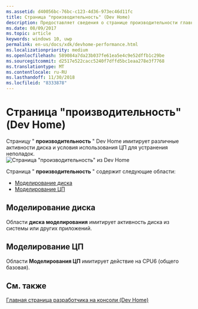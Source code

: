 ```yaml
---
ms.assetid: d40056bc-76bc-c123-4d36-973ec46d11fc
title: Страница "производительность" (Dev Home)
description: Предоставляет сведения о странице производительности главную страницу приложения для Xbox One.
ms.date: 08/09/2017
ms.topic: article
keywords: windows 10, uwp
permalink: en-us/docs/xdk/devhome-performance.html
ms.localizationpriority: medium
ms.openlocfilehash: 589084a7da23b037fe61ea5e4c9e52dffb1c29be
ms.sourcegitcommit: d2517e522cacc5240f7dffd5bc1eaa278e3f7768
ms.translationtype: MT
ms.contentlocale: ru-RU
ms.lasthandoff: 11/30/2018
ms.locfileid: "8333878"
---
```

# <a name="performance-page-dev-home"></a>Страница "производительность" (Dev Home)
   
  
Страницу " **производительность** " Dev Home имитирует различные активности диска и условия использования ЦП для устранения неполадок.   
 ![Страница "производительность" из Dev Home](images/devhome_performance.png)   
  
Страница " **производительность** " содержит следующие области:   
 
   *  [Моделирование диска](#ID4EEB)  
   *  [Моделирование ЦП](#ID4EOB)  

 
<a id="ID4EEB"></a>

   

## <a name="disk-simulation"></a>Моделирование диска  
   
  
Области **диска моделирования** имитирует активность диска из системы или других приложений.   
  
<a id="ID4EOB"></a>

   

## <a name="cpu-simulation"></a>Моделирование ЦП  
   
  
Области **Моделирования ЦП** имитирует действие на CPU6 (общего базовая).   
  
<a id="ID4EYB"></a>

   

## <a name="see-also"></a>См. также  
 [Главная страница разработчика на консоли (Dev Home)](dev-home.md)

  
